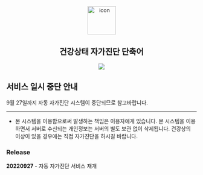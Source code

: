 <div align="center">
  <img width="75" src="https://user-images.githubusercontent.com/10433434/92507753-69804a00-f242-11ea-942f-ee02d7576833.png" alt="icon" align="center">

  <h2>건강상태 자가진단 단축어</h2>
  <a href="https://toss.me/hasuhan" title="개발자 후원하러 가기">
    <img src="https://img.shields.io/badge/Buy%20me%20a%20coffee-FFDD00?style=flat-square&logo=buymeacoffee&logoColor=black">
  </a>
</div>

## 서비스 일시 중단 안내

9월 27일까지 자동 자가진단 시스템이 중단되므로 참고바랍니다.

<hr />

- 본 시스템을 이용함으로써 발생하는 책임은 이용자에게 있습니다. 본 시스템을 이용하면서 서버로 수신되는 개인정보는 서버의 별도 보관 없이 삭제됩니다. 건강상의 이상이 있을 경우에는 직접 자가진단을 하시길 바랍니다.

### Release
**20220927** - 자동 자가진단 서비스 재개

